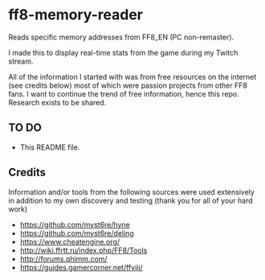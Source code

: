 # ff8-memory-reader
Reads specific memory addresses from FF8_EN (PC non-remaster).

I made this to display real-time stats from the game during my Twitch stream.

All of the information I started with was from free resources on the internet (see credits below) most of which were passion projects from other FF8 fans. I want to continue the trend of free information, hence this repo. Research exists to be shared.

## TO DO
* This README file.

## Credits
Information and/or tools from the following sources were used extensively in addition to my own discovery and testing (thank you for all of your hard work)
* https://github.com/myst6re/hyne
* https://github.com/myst6re/deling
* https://www.cheatengine.org/
* http://wiki.ffrtt.ru/index.php/FF8/Tools
* http://forums.qhimm.com/
* https://guides.gamercorner.net/ffviii/
